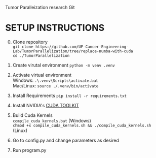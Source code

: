 Tumor Paralleization research Git

# SETUP INSTRUCTIONS
0. Clone repository<br/>
  `git clone https://github.com/UF-Cancer-Engineering-Lab/TumorParallelization/tree/replace-numba-with-cuda`<br/>
  `cd ./TumorParallelization`
  
1. Create virutal environment
  `python -m venv .venv`
  
2. Activate virtual environment <br/>
  Windows: `.\.venv\Scripts\activate.bat`<br/>
  Mac/Linux: `source ./.venv/bin/activate`
  
3. Install Requirements
`pip install -r requirements.txt`

4. Install NVIDIA's [CUDA TOOLKIT](https://developer.nvidia.com/cuda-downloads)

5. Build Cuda Kernels<br/>
`compile_cuda_kernels.bat` (Windows)<br/>
`chmod +x compile_cuda_kernels.sh && ./compile_cuda_kernels.sh` (Linux)

5. Go to config.py and change parameters as desired

6. Run program.py

